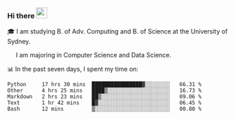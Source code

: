 ### Hi there <a href="#"><img src="https://media.giphy.com/media/hvRJCLFzcasrR4ia7z/giphy.gif" width="25px"></a>

🎓 I am studying B. of Adv. Computing and B. of Science at the University of Sydney.

     I am majoring in Computer Science and Data Science.

📊 In the past seven days, I spent my time on:
<!--START_SECTION:waka-->
```text
Python     17 hrs 30 mins  ████████████████▓░░░░░░░░   66.31 % 
Other      4 hrs 25 mins   ████▒░░░░░░░░░░░░░░░░░░░░   16.73 % 
Markdown   2 hrs 23 mins   ██▒░░░░░░░░░░░░░░░░░░░░░░   09.06 % 
Text       1 hr 42 mins    █▓░░░░░░░░░░░░░░░░░░░░░░░   06.45 % 
Bash       12 mins         ▒░░░░░░░░░░░░░░░░░░░░░░░░   00.80 % 
```
<!--END_SECTION:waka-->
